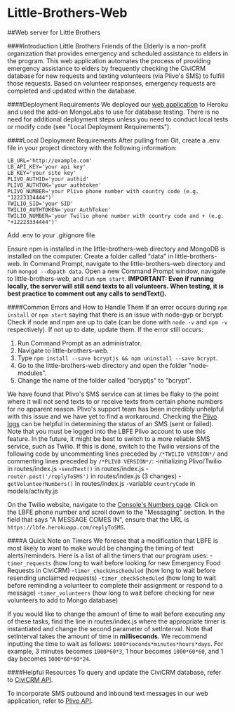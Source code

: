 # Little-Brothers-Web
##Web server for Little Brothers

####Introduction
Little Brothers Friends of the Elderly is a non-profit organization that provides emergency and scheduled assistance to elders in the program. This web application automates the process of providing
emergency assistance to elders by frequently checking the CiviCRM database for new requests and texting volunteers (via Plivo's SMS) to fulfill those requests. Based on volunteer responses,
emergency requests are completed and updated within the database. 

####Deployment Requirements
We deployed our [web application](https://lbfe.herokuapp.com/) to Heroku and used the add-on MongoLabs to use for database testing. There is no need for additional deployment steps unless you need to
conduct local tests or modify code (see "Local Deployment Requirements").

####Local Deployment Requirements
After pulling from Git, create a .env file in your project directory with the following information:
```
LB_URL='http://example.com'
LB_API_KEY='your api key'
LB_KEY='your site key'
PLIVO_AUTHID='your authid'
PLIVO_AUTHTOK='your authtoken'
PLIVO_NUMBER='your Plivo phone number with country code (e.g. "12223334444")'
TWILIO_SID='your SID'
TWILIO_AUTHTOKEN='your AuthToken'
TWILIO_NUMBER='your Twilio phone number with country code and + (e.g. "+12223334444")'
```

Add .env to your .gitignore file

Ensure npm is installed in the little-brothers-web directory and MongoDB is installed on the computer. Create a folder called "data" in little-brothers-web. In Command Prompt,
navigate to the little-brothers-web directory and run ```mongod --dbpath data```. Open a new Command Prompt window, navigate to little-brothers-web, and run ```npm start```.
**IMPORTANT: Even if running locally, the server will still send texts to all volunteers. When testing, it is best practice to comment out any calls to sendText().**

####Common Errors and How to Handle Them
If an error occurs during ```npm install``` or ```npm start``` saying that there is an issue with node-gyp or bcrypt:
Check if node and npm are up to date (can be done with ```node -v``` and ```npm -v``` respectively). If not up to date, update them.
If the error still occurs:
1. Run Command Prompt as an administrator. 
2. Navigate to little-brothers-web.
3. Type ```npm install --save bcryptjs && npm uninstall --save bcrypt```.
4. Go to the little-brothers-web directory and open the folder "node-modules".
5. Change the name of the folder called "bcryptjs" to "bcrypt".

We have found that Plivo's SMS service can at times be flaky to the point where it will not send texts to or receive texts from certain phone numbers for no apparent reason. Plivo's support team has
been incredibly unhelpful with this issue and we have yet to find a workaround. Checking the [Plivo logs](https://manage.plivo.com/logs/messages/) can be helpful in determining the status of an SMS
(sent or failed). Note that you must be logged into the LBFE Plivo account to use this feature.
In the future, it might be best to switch to a more reliable SMS service, such as Twilio. If this is done, switch to the Twilio versions of the following code by uncommenting lines preceded by
```/*TWILIO VERSION*/``` and commenting lines preceded by ```/*PLIVO VERSION*/```:
-initializing Plivo/Twilio in routes/index.js
-```sendText()``` in routes/index.js
-```router.post('/replyToSMS')``` in routes/index.js (3 changes)
-```getVolunteerNumbers()``` in routes/index.js
-variable ```countryCode``` in models/activity.js


On the Twilio website, navigate to the [Console's Numbers page](https://www.twilio.com/console/phone-numbers/incoming). Click on the LBFE phone number and scroll down to the "Messaging" section.
In the field that says "A MESSAGE COMES IN", ensure that the URL is ```https://lbfe.herokuapp.com/replyToSMS```.

####A Quick Note on Timers
We foresee that a modification that LBFE is most likely to want to make would be changing the timing of text alerts/reminders. Here is a list of all the timers that our program uses:
-```timer_requests``` (how long to wait before looking for new Emergency Food Requests in CiviCRM)
-```timer_checkUnscheduled``` (how long to wait before resending unclaimed requests)
-```timer_checkScheduled``` (how long to wait before reminding a volunteer to complete their assignment or respond to a message)
-```timer_volunteers``` (how long to wait before checking for new volunteers to add to Mongo database)

If you would like to change the amount of time to wait before executing any of these tasks, find the line in routes/index.js where the appropriate timer is instantiated and change the second
parameter of setInterval. Note that setInterval takes the amount of time in **milliseconds**. We recommend inputting the time to wait as follows: ```1000*seconds*minutes*hours*days```. For example, 3
minutes becomes ```1000*60*3```, 1 hour becomes ```1000*60*60```, and 1 day becomes ```1000*60*60*24```.

####Helpful Resources
To query and update the CiviCRM database, refer to [CiviCRM API](https://wiki.civicrm.org/confluence/display/CRMDOC/API+Reference).

To incorporate SMS outbound and inbound text messages in our web application, refer to [Plivo API](https://www.plivo.com/docs/api/).